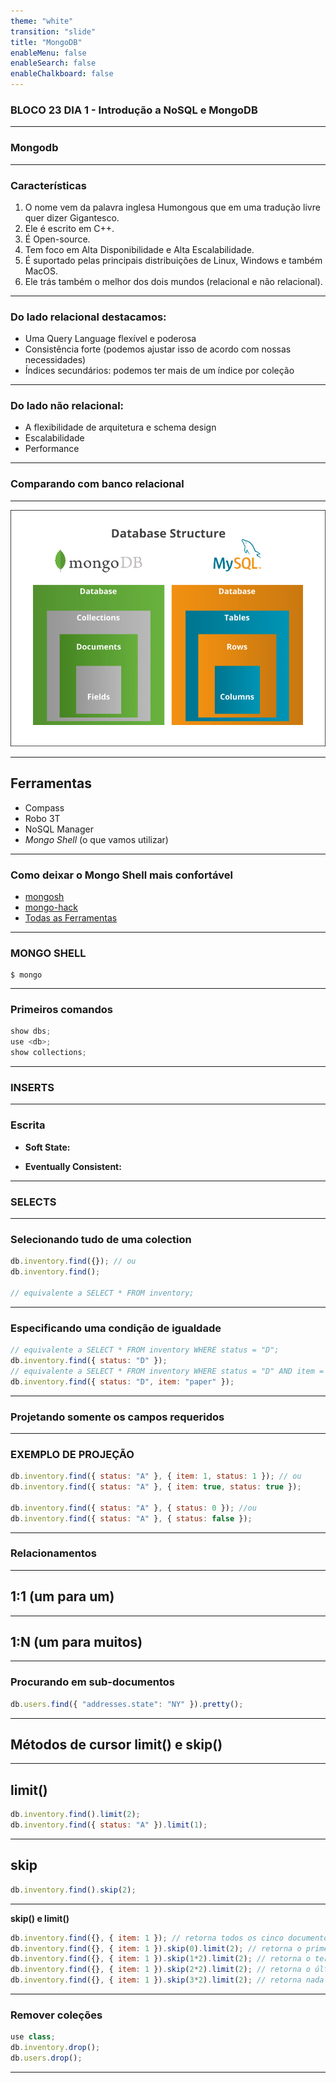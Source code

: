 ```yaml
---
theme: "white"
transition: "slide"
title: "MongoDB"
enableMenu: false
enableSearch: false
enableChalkboard: false
---
```


### BLOCO 23 DIA 1 - Introdução a NoSQL e MongoDB


---

### Mongodb

---

### Características

1. O nome vem da palavra inglesa Humongous que em uma tradução livre quer dizer Gigantesco.
2. Ele é escrito em C++.
3. É Open-source.
4. Tem foco em Alta Disponibilidade e Alta Escalabilidade.
5. É suportado pelas principais distribuições de Linux, Windows e também MacOS.
6. Ele trás também o melhor dos dois mundos (relacional e não relacional).

---

### Do lado relacional destacamos:

* Uma Query Language flexível e poderosa
* Consistência forte (podemos ajustar isso de acordo com nossas necessidades)
* Índices secundários: podemos ter mais de um índice por coleção

---

### Do lado não relacional:

* A flexibilidade de arquitetura e schema design
* Escalabilidade
* Performance

---

### Comparando com banco relacional

---

![](imgs/mongo-mysql.png)

---

## Ferramentas

* Compass
* Robo 3T
* NoSQL Manager
* *Mongo Shell* (o que vamos utilizar)

---

### Como deixar o Mongo Shell mais confortável

* [mongosh](https://github.com/mongodb-js/mongosh)
* [mongo-hack](https://www.github.com/tylerbrock/mongo-hacker/)
* [Todas as Ferramentas](https://docs.mongodb.com/tools/)

---

### MONGO SHELL

```
$ mongo
```

---

### Primeiros comandos

```js
show dbs;
use <db>;
show collections;
```

---

### INSERTS

---

### Escrita

* **Soft State:** 

* **Eventually Consistent:**

---

### SELECTS

---

### Selecionando tudo de uma colection

```js
db.inventory.find({}); // ou
db.inventory.find();

// equivalente a SELECT * FROM inventory;
```

---

### Especificando uma condição de igualdade

```js
// equivalente a SELECT * FROM inventory WHERE status = "D";
db.inventory.find({ status: "D" }); 
// equivalente a SELECT * FROM inventory WHERE status = "D" AND item = "paper";
db.inventory.find({ status: "D", item: "paper" });
```

---

### Projetando somente os campos requeridos

---

### EXEMPLO DE PROJEÇÃO

```js
db.inventory.find({ status: "A" }, { item: 1, status: 1 }); // ou
db.inventory.find({ status: "A" }, { item: true, status: true });

db.inventory.find({ status: "A" }, { status: 0 }); //ou
db.inventory.find({ status: "A" }, { status: false });
```

---

### Relacionamentos

---

## 1:1 (um para um)

---

## 1:N (um para muitos)

---

### Procurando em sub-documentos

```js
db.users.find({ "addresses.state": "NY" }).pretty();
```

---

## Métodos de cursor limit() e skip()

---

## **limit()**

```js
db.inventory.find().limit(2);
db.inventory.find({ status: "A" }).limit(1);
```

---

## **skip**
```js
db.inventory.find().skip(2);
```
---

**skip() e limit()**
```js
db.inventory.find({}, { item: 1 }); // retorna todos os cinco documentos
db.inventory.find({}, { item: 1 }).skip(0).limit(2); // retorna o primeiro e segundo documentos
db.inventory.find({}, { item: 1 }).skip(1*2).limit(2); // retorna o terceiro e quarto documentos
db.inventory.find({}, { item: 1 }).skip(2*2).limit(2); // retorna o último elemento
db.inventory.find({}, { item: 1 }).skip(3*2).limit(2); // retorna nada
```

---

### Remover coleções

```js
use class;
db.inventory.drop();
db.users.drop();
```

--- 

